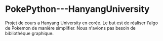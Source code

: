 # PokePython---HanyangUniversity

Projet de cours a Hanyang University en corée. 
Le but est de réaliser l'algo de Pokemon de manière simplifier. 
Nous n'avions pas besoin de bibliothèque graphique.
